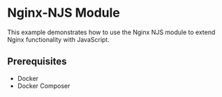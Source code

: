 # Nginx-NJS Module

This example demonstrates how to use the Nginx NJS module to extend Nginx functionality with JavaScript.

## Prerequisites

- Docker
- Docker Composer